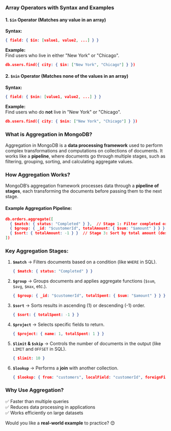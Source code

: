 
### **Array Operators with Syntax and Examples**  

#### **1. `$in` Operator (Matches any value in an array)**  
**Syntax:**  
```json
{ field: { $in: [value1, value2, ...] } }
```  
**Example:**  
Find users who live in either "New York" or "Chicago".  
```json
db.users.find({ city: { $in: ["New York", "Chicago"] } })
```  

#### **2. `$nin` Operator (Matches none of the values in an array)**  
**Syntax:**  
```json
{ field: { $nin: [value1, value2, ...] } }
```  
**Example:**  
Find users who do **not** live in "New York" or "Chicago".  
```json
db.users.find({ city: { $nin: ["New York", "Chicago"] } })
```  


### **What is Aggregation in MongoDB?**  
Aggregation in MongoDB is a **data processing framework** used to perform complex transformations and computations on collections of documents. It works like a **pipeline**, where documents go through multiple stages, such as filtering, grouping, sorting, and calculating aggregate values.  

### **How Aggregation Works?**  
MongoDB’s aggregation framework processes data through a **pipeline of stages**, each transforming the documents before passing them to the next stage.  

#### **Example Aggregation Pipeline:**  
```json
db.orders.aggregate([
  { $match: { status: "Completed" } },  // Stage 1: Filter completed orders
  { $group: { _id: "$customerId", totalAmount: { $sum: "$amount" } } },  // Stage 2: Group by customer and sum amounts
  { $sort: { totalAmount: -1 } }  // Stage 3: Sort by total amount (descending)
])
```
### **Key Aggregation Stages:**  

1. **`$match`** → Filters documents based on a condition (like `WHERE` in SQL).  
   ```json
   { $match: { status: "Completed" } }
   ```  
2. **`$group`** → Groups documents and applies aggregate functions (`$sum`, `$avg`, `$max`, etc.).  
   ```json
   { $group: { _id: "$customerId", totalSpent: { $sum: "$amount" } } }
   ```  
3. **`$sort`** → Sorts results in ascending (1) or descending (-1) order.  
   ```json
   { $sort: { totalSpent: -1 } }
   ```  
4. **`$project`** → Selects specific fields to return.  
   ```json
   { $project: { name: 1, totalSpent: 1 } }
   ```  
5. **`$limit` & `$skip`** → Controls the number of documents in the output (like `LIMIT` and `OFFSET` in SQL).  
   ```json
   { $limit: 10 }
   ```  
6. **`$lookup`** → Performs a **join** with another collection.  
   ```json
   { $lookup: { from: "customers", localField: "customerId", foreignField: "_id", as: "customerDetails" } }
   ```  

### **Why Use Aggregation?**  
✅ Faster than multiple queries  
✅ Reduces data processing in applications  
✅ Works efficiently on large datasets  

Would you like a **real-world example** to practice? 😊
